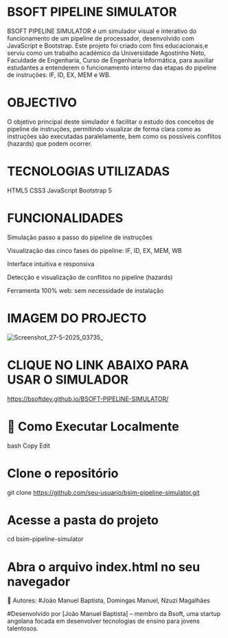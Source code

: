 # BSOFT PIPELINE SIMULATOR


BSOFT PIPELINE SIMULATOR é um simulador visual e interativo do funcionamento de um pipeline de processador, desenvolvido com JavaScript e Bootstrap. Este projeto foi criado com fins educacionais,e serviu como um trabalho académico da Universidade Agostinho Neto, Faculdade de  Engenharia,  Curso de Engenharia Informática, para auxiliar estudantes a entenderem o funcionamento interno das etapas do pipeline de instruções: IF, ID, EX, MEM e WB.

# OBJECTIVO

O objetivo principal deste simulador é facilitar o estudo dos conceitos de pipeline de instruções, permitindo visualizar de forma clara como as instruções são executadas paralelamente, bem como os possíveis conflitos (hazards) que podem ocorrer.

# TECNOLOGIAS UTILIZADAS

HTML5
CSS3
JavaScript 
Bootstrap 5

# FUNCIONALIDADES

Simulação passo a passo do pipeline de instruções

Visualização das cinco fases do pipeline: IF, ID, EX, MEM, WB

Interface intuitiva e responsiva

Detecção e visualização de conflitos no pipeline (hazards)

Ferramenta 100% web: sem necessidade de instalação

# IMAGEM DO PROJECTO
![Screenshot_27-5-2025_03735_](https://github.com/user-attachments/assets/aac92623-79ee-48c6-8584-8b99f0ddab69)

# CLIQUE NO LINK ABAIXO PARA USAR O SIMULADOR

https://bsoftdev.github.io/BSOFT-PIPELINE-SIMULATOR/

# 🚀 Como Executar Localmente
bash
Copy
Edit
# Clone o repositório
git clone https://github.com/seu-usuario/bsim-pipeline-simulator.git

# Acesse a pasta do projeto
cd bsim-pipeline-simulator

# Abra o arquivo index.html no seu navegador
👤 Autores: #João Manuel Baptista, Domingas Manuel, Nzuzi Magalhães 

#Desenvolvido por [João Manuel Baptista] – membro da Bsoft, uma startup angolana focada em desenvolver tecnologias de ensino para jovens talentosos.
